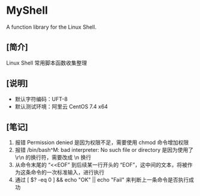 
# MyShell
A function library for the Linux Shell.  

## [简介]
Linux Shell 常用脚本函数收集整理  

## [说明]
- 默认字符编码：UFT-8  
- 默认测试环境：阿里云 CentOS 7.4 x64  

## [笔记]
01. 报错 Permission denied 是因为权限不足，需要使用 chmod 命令增加权限  
02. 报错 /bin/bash^M: bad interpreter: No such file or directory 是因为使用了 \r\n 的换行符，需要改成 \n 换行  
03. 从命令末尾的 “<<EOF” 到后续某一行开头的 “EOF”，这中间的文本，将被作为这条命令的一次标准输入，进行执行  
04. 通过 [ $? -eq 0 ] && echo "OK" || echo "Fail" 来判断上一条命令是否执行成功  